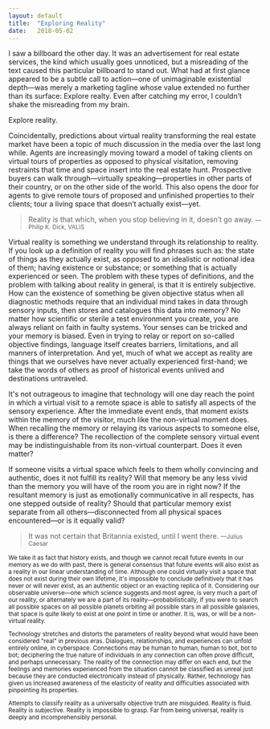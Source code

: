 ```yaml
---
layout: default
title:  "Exploring Reality"
date:   2018-05-02
---
```

I saw a billboard the other day. It was an advertisement for real estate services, the kind which usually goes unnoticed, but a misreading of the text caused this particular billboard to stand out. What had at first glance appeared to be a subtle call to action—one of unimaginable existential depth—was merely a marketing tagline whose value extended no further than its surface: Explore realty. Even after catching my error, I couldn’t shake the misreading from my brain.

Explore reality.

Coincidentally, predictions about virtual reality transforming the real estate market have been a topic of much discussion in the media over the last long while. Agents are increasingly moving toward a model of taking clients on virtual tours of properties as opposed to physical visitation, removing restraints that time and space insert into the real estate hunt. Prospective buyers can walk through—virtually speaking—properties in other parts of their country, or on the other side of the world. This also opens the door for agents to give remote tours of proposed and unfinished properties to their clients; tour a living space that doesn’t actually exist—yet.

> Reality is that which, when you stop believing in it, doesn’t go away.
> <small>&mdash;Philip K. Dick, VALIS</small>

Virtual reality is something we understand through its relationship to reality. If you look up a definition of reality you will find phrases such as: the state of things as they actually exist, as opposed to an idealistic or notional idea of them; having existence or substance; or something that is actually experienced or seen. The problem with these types of definitions, and the problem with talking about reality in general, is that it is entirely subjective. How can the existence of something be given objective status when all diagnostic methods require that an individual mind takes in data through sensory inputs, then stores and catalogues this data into memory? No matter how scientific or sterile a test environment you create, you are always reliant on faith in faulty systems. Your senses can be tricked and your memory is biased. Even in trying to relay or report on so-called objective findings, language itself creates barriers, limitations, and all manners of interpretation. And yet, much of what we accept as reality are things that we ourselves have never actually experienced first-hand; we take the words of others as proof of historical events unlived and destinations untraveled.

It's not outrageous to imagine that technology will one day reach the point in which a virtual visit to a remote space is able to satisfy all aspects of the sensory experience. After the immediate event ends, that moment exists within the memory of the visitor, much like the non-virtual moment does. When recalling the memory or relaying its various aspects to someone else, is there a difference? The recollection of the complete sensory virtual event may be indistinguishable from its non-virtual counterpart. Does it even matter?

If someone visits a virtual space which feels to them wholly convincing and authentic, does it not fulfill its reality? Will that memory be any less vivid than the memory you will have of the room you are in right now? If the resultant memory is just as emotionally communicative in all respects, has one stepped outside of reality? Should that particular memory exist separate from all others—disconnected from all physical spaces encountered—or is it equally valid?

> It was not certain that Britannia existed, until I went there.
> <small>&mdash;Julius Caesar

We take it as fact that history exists, and though we cannot recall future events in our memory as we do with past, there is general consensus that future events will also exist as a reality in our linear understanding of time. Although one could virtually visit a space that does not exist during their own lifetime, it's impossible to conclude definitively that it has never or will never exist, as an authentic object or an exacting replica of it. Considering our observable universe—one which science suggests and most agree, is very much a part of our reality, or alternately we are a part of its reality—probabilistically, if you were to search all possible spaces on all possible planets orbiting all possible stars in all possible galaxies, that space is quite likely to exist at one point in time or another. It is, was, or will be a non-virtual reality.

Technology stretches and distorts the parameters of reality beyond what would have been considered "real" in previous eras. Dialogues, relationships, and experiences can unfold entirely online, in cyberspace. Connections may be human to human, human to bot, bot to bot; deciphering the true nature of individuals in any connection can often prove difficult, and perhaps unnecessary. The reality of the connection may differ on each end, but the feelings and memories experienced from the situation cannot be classified as unreal just because they are conducted electronically instead of physically. Rather, technology has given us increased awareness of the elasticity of reality and difficulties associated with pinpointing its properties. 

Attempts to classify reality as a universally objective truth are misguided. Reality is fluid. Reality is subjective. Reality is impossible to grasp. Far from being universal, reality is deeply and incomprehensibly personal.
